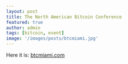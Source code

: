 ```yaml
---
layout: post
title: The North American Bitcoin Conference
featured: true
author: admin
tags: [bitcoin, event]
image: '/images/posts/btcmiami.jpg'
---
```


Here it is: [btcmiami.com](https://btcmiami.com/)